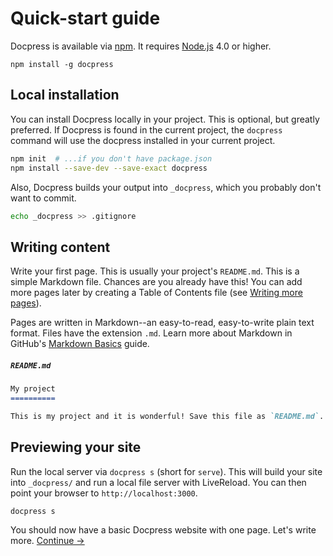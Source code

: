 # Quick-start guide

Docpress is available via [npm](https://www.npmjs.com/package/docpress). It requires [Node.js] 4.0 or higher.

```
npm install -g docpress
```

## Local installation

You can install Docpress locally in your project. This is optional, but greatly preferred. If Docpress is found in the current project, the `docpress` command will use the docpress installed in your current project.

```sh
npm init  # ...if you don't have package.json
npm install --save-dev --save-exact docpress
```

Also, Docpress builds your output into `_docpress`, which you probably don't want to commit.

```sh
echo _docpress >> .gitignore
```

## Writing content

Write your first page. This is usually your project's `README.md`. This is a simple Markdown file. Chances are you already have this! You can add more pages later by creating a Table of Contents file (see [Writing more pages](more-pages.md)).

Pages are written in Markdown--an easy-to-read, easy-to-write plain text format. Files have the extension `.md`. Learn more about Markdown in GitHub's [Markdown Basics] guide.

[Markdown basics]: https://help.github.com/articles/markdown-basics/

##### `README.md`
<!-- {.file-heading} -->

```md
My project
==========

This is my project and it is wonderful! Save this file as `README.md`.
```

## Previewing your site

Run the local server via `docpress s` (short for `serve`). This will build your site into `_docpress/` and run a local file server with LiveReload. You can then point your browser to `http://localhost:3000`.

```
docpress s
```

[Node.js]: http://nodejs.org/

You should now have a basic Docpress website with one page. Let's write more.
[Continue →](more-pages.md)

<!--{p:.pull-box}-->

